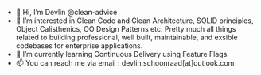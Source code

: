 - 👋 Hi, I’m Devlin @clean-advice
- 👀 I’m interested in Clean Code and Clean Architecture, SOLID principles, Object Calisthenics, OO Design Patterns etc. Pretty much all things related to building professional, well built, maintainable, and exsible codebases for enterprise applications.
- 🌱 I’m currently learning Continuous Delivery using Feature Flags.
- 📫 You can reach me via email : devlin.schoonraad[at]outlook.com

<!---
clean-advice/clean-advice is a ✨ special ✨ repository because its `README.md` (this file) appears on your GitHub profile.
You can click the Preview link to take a look at your changes.
--->
